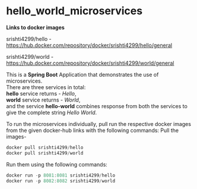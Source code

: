 # hello_world_microservices

**Links to docker images**

srishti4299/hello - https://hub.docker.com/repository/docker/srishti4299/hello/general

srishti4299/world - https://hub.docker.com/repository/docker/srishti4299/world/general

This is a **Spring Boot** Application that demonstrates the use of microservices.<br />  There are three services in total:<br /> 
**hello** service returns - _Hello_,<br /> 
**world** service returns - _World_,<br /> 
and the service **hello-world** combines response from both the services to give the complete string _Hello World_.

To run the microservices individually, pull run the respective docker images from the given docker-hub links with the following commands:
Pull the images-
```js
docker pull srishti4299/hello  
docker pull srishti4299/world
```
Run them using the following commands:
```js
docker run -p 8081:8081 srishti4299/hello
docker run -p 8082:8082 srishti4299/world
```
